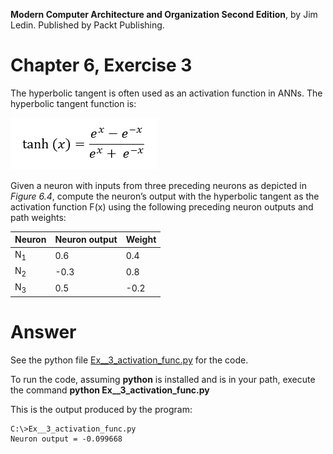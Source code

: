 __Modern Computer Architecture and Organization Second Edition__, by Jim Ledin. Published by Packt Publishing.
# Chapter 6, Exercise 3
The hyperbolic tangent is often used as an activation function in ANNs. The hyperbolic tangent function is:

![Activation function](src/Ex__3_activation_func.png)

Given a neuron with inputs from three preceding neurons as depicted in *Figure 6.4*, compute the neuron’s output with the hyperbolic tangent as the activation function F(x) using the following preceding neuron outputs and path weights:

Neuron | Neuron output | Weight
------ | ------------- | ------
N<sub>1</sub> | 0.6  | 0.4
N<sub>2</sub> | -0.3 | 0.8
N<sub>3</sub> | 0.5  | -0.2

# Answer
See the python file [Ex__3_activation_func.py](src/Ex__3_activation_func.py) for the code.

To run the code, assuming **python** is installed and is in your path, execute the command **python Ex__3_activation_func.py**

This is the output produced by the program:
```
C:\>Ex__3_activation_func.py
Neuron output = -0.099668
```